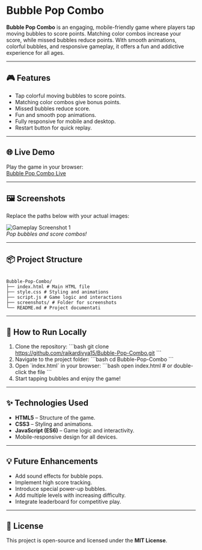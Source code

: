 
# Bubble Pop Combo

**Bubble Pop Combo** is an engaging, mobile-friendly game where players tap moving bubbles to score points. Matching color combos increase your score, while missed bubbles reduce points. With smooth animations, colorful bubbles, and responsive gameplay, it offers a fun and addictive experience for all ages.

---

## 🎮 Features

- Tap colorful moving bubbles to score points.
- Matching color combos give bonus points.
- Missed bubbles reduce score.
- Fun and smooth pop animations.
- Fully responsive for mobile and desktop.
- Restart button for quick replay.

---

## 🌐 Live Demo

Play the game in your browser:  
[Bubble Pop Combo Live](https://raikardivya15.github.io/Bubble-Pop-Combo/)

---

## 🖼️ Screenshots

Replace the paths below with your actual images:

![Gameplay Screenshot 1](screenshots/screenshot1.png)  
*Pop bubbles and score combos!*


---

## 📦 Project Structure
```

Bubble-Pop-Combo/
├── index.html # Main HTML file
├── style.css # Styling and animations
├── script.js # Game logic and interactions
├── screenshots/ # Folder for screenshots
└── README.md # Project documentati
```
---

## 🚀 How to Run Locally

1. Clone the repository:
\`\`\`bash
git clone https://github.com/raikardivya15/Bubble-Pop-Combo.git
\`\`\`
2. Navigate to the project folder:
\`\`\`bash
cd Bubble-Pop-Combo
\`\`\`
3. Open \`index.html\` in your browser:
\`\`\`bash
open index.html   # or double-click the file
\`\`\`
4. Start tapping bubbles and enjoy the game!

---

## ✨ Technologies Used

- **HTML5** – Structure of the game.
- **CSS3** – Styling and animations.
- **JavaScript (ES6)** – Game logic and interactivity.
- Mobile-responsive design for all devices.

---

## 💡 Future Enhancements

- Add sound effects for bubble pops.
- Implement high score tracking.
- Introduce special power-up bubbles.
- Add multiple levels with increasing difficulty.
- Integrate leaderboard for competitive play.

---

## 📜 License

This project is open-source and licensed under the **MIT License**.
